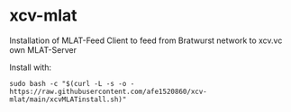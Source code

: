 # xcv-mlat
Installation of MLAT-Feed Client to feed from Bratwurst network to xcv.vc own MLAT-Server

Install with:

```
sudo bash -c "$(curl -L -s -o - https://raw.githubusercontent.com/afe1520860/xcv-mlat/main/xcvMLATinstall.sh)"
```
